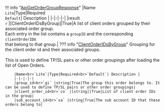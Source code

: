!!! info "[ApiGetOrderGroupResponse](/../../schemas/api_get_order_group_response)"
    |Name<br>`Lite`|Type|Required<br>`Default`| Description |
    |-|-|-|-|
    |result<br>`r` |[ClientOrderIDsByGroup]|True|A list of client orders grouped by their associated order group.<br>Each entry in the list contains a `groupID` and the corresponding `clientOrderID`s<br>that belong to that group.|
    ??? info "[ClientOrderIDsByGroup](/../../schemas/client_order_i_ds_by_group)"
        Grouping for the client order id and their associated groups.<br><br>This is used to define TP/SL pairs or other order groupings after loading the list of Open Orders.<br>

        |Name<br>`Lite`|Type|Required<br>`Default`| Description |
        |-|-|-|-|
        |group_id<br>`gi` |string|True|The group this order belongs to. It can be used to define TP/SL pairs or other order groupings|
        |client_order_id<br>`co` |[string]|True|List of client order IDs in the group|
        |sub_account_id<br>`sa` |string|True|The sub account ID that these orders belong to|
